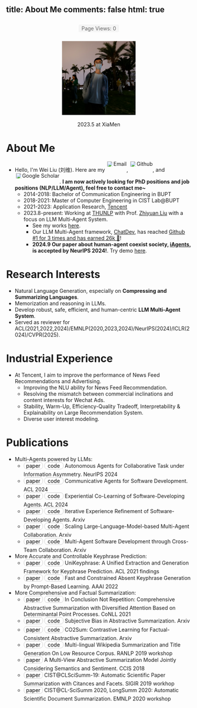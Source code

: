 ﻿title: About Me
comments: false
html: true
---

<!-- Firebase SDK -->
<script src="https://www.gstatic.com/firebasejs/10.8.0/firebase-app-compat.js"></script>
<script src="https://www.gstatic.com/firebasejs/10.8.0/firebase-database-compat.js"></script>

<!-- Initialize Firebase and PV counter -->
<script>
  // Your web app's Firebase configuration
  const firebaseConfig = {
    databaseURL: "FIREBASE_DATABASE_URL",
    projectId: "FIREBASE_PROJECT_ID",
    apiKey: "FIREBASE_API_KEY",
    authDomain: "FIREBASE_AUTH_DOMAIN",
    storageBucket: "FIREBASE_STORAGE_BUCKET",
    messagingSenderId: "FIREBASE_MESSAGING_SENDER_ID",
    appId: "FIREBASE_APP_ID"
  };

  // Initialize Firebase
  firebase.initializeApp(firebaseConfig);

  // Get a reference to the page views - update to match your database structure
  const pvRef = firebase.database().ref('pageViews');

  // Update page views
  pvRef.transaction(currentViews => {
    return (currentViews || 10000) + 1;  // Set default to 10000 to match your initial value
  });

  // Display page views
  pvRef.on('value', (snapshot) => {
    document.getElementById('page-views').textContent = snapshot.val() || 0;
  });
</script>

<style>
    .bc {
        display: inline-block;
        padding: 0px 5px;
        font-size: 14px;
        text-align: center;
        width: 40px; /* 固定按钮宽度为150像素 */
        text-decoration: none;
        background-color: #FFFFFF; /* Apple-style blue color */
        color: black;
        margin-bottom: 5px; /* 调整按钮之间的下外边距 */
        border-radius: 8px; /* Slight border radius for a softer look */
        border: 1px solid #CCCCCC; /* Border color same as background color */
        transition: background-color 0.3s ease; /* Smooth transition on hover */
    }

    .bc:hover {
        background-color: #999999; /* Darker blue color on hover */
        color: white;
        border: 1px solid transparent; /* 将边框颜色设置为透明 */
    }
    .bp {
        display: inline-block;
        padding: 0px 5px;
        font-size: 14px;
        width: 40px; /* 固定按钮宽度为150像素 */
        text-align: center;
        text-decoration: none;
        margin-bottom: 5px; /* 调整按钮之间的下外边距 */
        background-color: #FFFFFF; /* Apple-style blue color */
        color: black;
        border-radius: 8px; /* Slight border radius for a softer look */
        border: 1px solid #CCCCCC; /* Border color same as background color */
        transition: background-color 0.3s ease; /* Smooth transition on hover */
    }

    .bp:hover {
        background-color: #6699FF; /* Darker blue color on hover */
        color: white;
        border: 1px solid transparent; /* 将边框颜色设置为透明 */
    }

    .pv-counter {
        display: inline-block;
        padding: 2px 8px;
        font-size: 14px;
        color: #666;
        background-color: #f5f5f5;
        border-radius: 4px;
        margin: 10px 0;
    }
</style>

<!-- PV counter display -->
<div style="text-align: center;">
    <span class="pv-counter">
        Page Views: <span id="page-views">0</span>
    </span>
</div>

<p align="center">
  <img src="/img/avatar.jpg" alt="Your Image Description" width="200" height="200">
</p>
<center>2023.5 at XiaMen</center>

# About Me
- Hello, I'm Wei Liu (刘维). Here are my 
  <a href="mailto:thinkwee2767@gmail.com" style="display: inline-flex; align-items: center; text-decoration: none; line-height: 1;">
    <img src="https://cdn.jsdelivr.net/npm/simple-icons@v9/icons/gmail.svg" style="height: 1em; width: 1em; margin: 0 0.2em; display: inline-block; vertical-align: -0.1em;" alt="Email">Email
  </a>, 
  <a href="https://github.com/thinkwee" target="_blank" rel="noopener" style="display: inline-flex; align-items: center; text-decoration: none; line-height: 1;">
    <img src="https://cdn.jsdelivr.net/npm/simple-icons@v9/icons/github.svg" style="height: 1em; width: 1em; margin: 0 0.2em; display: inline-block; vertical-align: -0.1em;" alt="GitHub">Github
  </a>, 
  and 
  <a href="https://scholar.google.com/citations?view_op=list_works&hl=en&user=QvW2leIAAAAJ" target="_blank" rel="noopener" style="display: inline-flex; align-items: center; text-decoration: none; line-height: 1;">
    <img src="https://cdn.jsdelivr.net/npm/simple-icons@v9/icons/googlescholar.svg" style="height: 1em; width: 1em; margin: 0 0.2em; display: inline-block; vertical-align: -0.1em;" alt="Google Scholar">Google Scholar
  </a>.
  **I am now actively looking for PhD positions and job positions (NLP/LLM/Agent), feel free to contact me~**
    -   2014-2018: Bachelor of Communication Engineering in BUPT
    -   2018-2021: Master of Computer Engineering in CIST Lab@BUPT
    -   2021-2023: Application Research, [Tencent](https://www.tencent.com/en-us/about.html)
    -   2023.8-present: Working at [THUNLP](https://nlp.csai.tsinghua.edu.cn/) with Prof. [Zhiyuan Liu](http://nlp.csai.tsinghua.edu.cn/~lzy/) with a focus on LLM Multi-Agent System.
        -   See my works [here](https://thinkwee.top/multiagent_ebook/#more-works).
        -   Our LLM Multi-Agent framework, [ChatDev](https://github.com/OpenBMB/ChatDev), has reached [Github \#1 for 3 times and has earned 26k 🌟](https://trendshift.io/repositories/1245)!
        -   **2024.9 Our paper about human-agent coexist society, [iAgents](https://arxiv.org/abs/2406.14928), is accepted by NeurIPS 2024!**. Try demo [here](https://thinkwee.top/iagents/).

# Research Interests
-   Natural Language Generation, especially on **Compressing and Summarizing Languages**.
-   Memorization and reasoning in LLMs.
-   Develop robust, safe, efficient, and human-centric **LLM Multi-Agent System**.
-   Served as reviewer for ACL(2021,2022,2024)/EMNLP(2020,2023,2024)/NeurIPS(2024)/ICLR(2024)/CVPR(2025).

# Industrial Experience
-   At Tencent, I aim to improve the performance of News Feed Recommendations and Advertising.
    -   Improving the NLU ability for News Feed Recommendation.
    -   Resolving the mismatch between commercial inclinations and content interests for Wechat Ads.
    -   Stability, Warm-Up, Efficiency-Quality Tradeoff, Interpretability & Explainability on Large Recommendation System.
    -   Diverse user interest modeling.

# Publications
-   Multi-Agents powered by LLMs:
    -   <a href="https://arxiv.org/abs/2406.14928" class="bp">paper</a>  <a href="https://github.com/thinkwee/iAgents" class="bc">code</a> Autonomous Agents for Collaborative Task under Information Asymmetry. NeurIPS 2024
    -   <a href="https://arxiv.org/abs/2307.07924" class="bp">paper</a>  <a href="https://github.com/OpenBMB/ChatDev" class="bc">code</a> Communicative Agents for Software Development. ACL 2024
    -   <a href="https://arxiv.org/abs/2312.17025" class="bp">paper</a>  <a href="https://github.com/OpenBMB/ChatDev" class="bc">code</a> Experiential Co-Learning of Software-Developing Agents. ACL 2024
    -   <a href="https://arxiv.org/pdf/2405.04219" class="bp">paper</a>  <a href="https://github.com/OpenBMB/ChatDev" class="bc">code</a> Iterative Experience Refinement of Software-Developing Agents. Arxiv
    -   <a href="https://arxiv.org/pdf/2406.07155" class="bp">paper</a>  <a href="https://github.com/OpenBMB/ChatDev" class="bc">code</a> Scaling Large-Language-Model-based Multi-Agent Collaboration. Arxiv
    -   <a href="https://arxiv.org/pdf/2406.08979" class="bp">paper</a>  <a href="https://github.com/OpenBMB/ChatDev" class="bc">code</a> Multi-Agent Software Development through Cross-Team Collaboration. Arxiv
-   More Accurate and Controllable Keyphrase Prediction: 
    -   <a href="https://arxiv.org/pdf/2106.04847.pdf" class="bp">paper</a> <a href="https://github.com/thinkwee/UniKeyphrase" class="bc">code</a> UniKeyphrase: A Unified Extraction and Generation Framework for Keyphrase Prediction. ACL 2021 findings
    -   <a href="https://ojs.aaai.org/index.php/AAAI/article/download/21402/version/19689/21151" class="bp">paper</a> <a href="https://github.com/m1594730237/FastAndConstrainedKeyphrase" class="bc">code</a> Fast and Constrained Absent Keyphrase Generation by Prompt-Based Learning. AAAI 2022
-   More Comprehensive and Factual Summarization: 
    -   <a href="https://www.aclweb.org/anthology/K19-1077/" class="bp">paper</a> <a href="https://github.com/thinkwee/DPP_CNN_Summarization" class="bc">code</a> In Conclusion Not Repetition: Comprehensive Abstractive Summarization with Diversified Attention Based on Determinantal Point Processes. CoNLL 2021
    -   <a href="https://arxiv.org/pdf/2106.10084.pdf" class="bp">paper</a> <a href="https://github.com/thinkwee/SubjectiveBiasABS" class="bc">code</a> Subjective Bias in Abstractive Summarization. Arxiv
    -   <a href="https://arxiv.org/pdf/2112.01147.pdf" class="bp">paper</a> <a href="https://github.com/thinkwee/co2sum" class="bc">code</a> CO2Sum: Contrastive Learning for Factual-Consistent Abstractive Summarization. Arxiv
    -   <a href="https://www.aclweb.org/anthology/W19-8904.pdf" class="bp">paper</a> <a href="https://github.com/thinkwee/multiling2019_wiki" class="bc">code</a> Multi-lingual Wikipedia Summarization and Title Generation On Low Resource Corpus. RANLP 2019 workshop
    -   <a href="https://www.researchgate.net/publication/332432404_A_Multi-View_Abstractive_Summarization_Model_Jointly_Considering_Semantics_and_Sentiment" class="bp">paper</a> A Multi-View Abstractive Summarization Model Jointly Considering Semantics and Sentiment. CCIS 2018 
    -   <a href="http://ceur-ws.org/Vol-2414/paper20.pdf" class="bp">paper</a> CIST@CLSciSumm-19: Automatic Scientific Paper Summarization with Citances and Facets. SIGIR 2019 workhop
    -   <a href="https://www.aclweb.org/anthology/2020.sdp-1.25.pdf" class="bp">paper</a> CIST@CL-SciSumm 2020, LongSumm 2020: Automatic Scientific Document Summarization. EMNLP 2020 workshop
